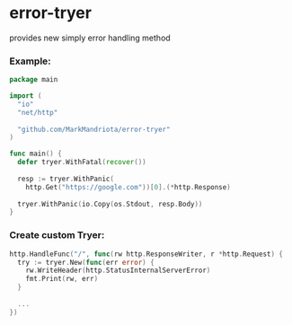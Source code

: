 # error-tryer
provides new simply error handling method

### Example:
```go
package main

import (
  "io"
  "net/http"
  
  "github.com/MarkMandriota/error-tryer"
)

func main() {
  defer tryer.WithFatal(recover())
  
  resp := tryer.WithPanic(
    http.Get("https://google.com"))[0].(*http.Response)
    
  tryer.WithPanic(io.Copy(os.Stdout, resp.Body))
}
```

### Create custom Tryer:
```go
http.HandleFunc("/", func(rw http.ResponseWriter, r *http.Request) {
  try := tryer.New(func(err error) {
    rw.WriteHeader(http.StatusInternalServerError)
    fmt.Print(rw, err)
  }
  
  ...
})
```
